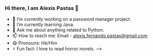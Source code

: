 ### Hi there, I am Alexis Pastas 👋

- 🔭 I’m currently working on a password manager project.
- 🌱 I’m currently learning Java.
- 💬 Ask me about anything related to Python.
- 📫 How to reach me: Email - alexis.fernando.pastas@gmail.com
- 😄 Pronouns: He/Him
- ⚡ Fun fact: I love to read horror novels.
-->
